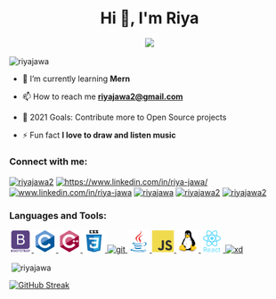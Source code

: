 <h1 align="center">Hi 👋, I'm Riya</h1>
<!-- Typing SVG by DenverCoder1 - https://github.com/DenverCoder1/readme-typing-svg -->
<p align="center">
  <a href="https://github.com/DenverCoder1/readme-typing-svg"><img src="https://readme-typing-svg.herokuapp.com/?lines=A%20passionate%20frontend%20developer;Student;Always%20learning%20new%20things&center=true&width=440&height=45&color=B75DF7FF&vCenter=true&size=22"></a>
</p>

<p align="left"> <img src="https://komarev.com/ghpvc/?username=riyajawa&label=Profile%20views&color=0e75b6&style=flat" alt="riyajawa" /> </p>

- 🌱 I’m currently learning **Mern**

- 📫 How to reach me **riyajawa2@gmail.com**

- 🥅 2021 Goals: Contribute more to Open Source projects

- ⚡ Fun fact **I love to draw and listen music**

<h3 align="left">Connect with me:</h3>
<p align="left">
<a href="https://twitter.com/riyajawa2" target="blank"><img align="center" src="https://raw.githubusercontent.com/rahuldkjain/github-profile-readme-generator/master/src/images/icons/Social/twitter.svg" alt="riyajawa2" height="30" width="40" /></a>
<a href="https://linkedin.com/in/riya-jawa/" target="blank"><img align="center" src="https://raw.githubusercontent.com/rahuldkjain/github-profile-readme-generator/master/src/images/icons/Social/linked-in-alt.svg" alt="https://www.linkedin.com/in/riya-jawa/" height="30" width="40" /></a>
<a href="https://instagram.com/riya_jawa_" target="blank"><img align="center" src="https://raw.githubusercontent.com/rahuldkjain/github-profile-readme-generator/master/src/images/icons/Social/instagram.svg" alt="www.linkedin.com/in/riya-jawa" height="30" width="40" /></a>
  <a href="https://www.codechef.com/users/riyajawa" target="blank"><img align="center" src="https://cdn.jsdelivr.net/npm/simple-icons@3.1.0/icons/codechef.svg" alt="riyajawa" height="30" width="40" /></a>
<a href="https://www.hackerrank.com/riyajawa2" target="blank"><img align="center" src="https://raw.githubusercontent.com/rahuldkjain/github-profile-readme-generator/master/src/images/icons/Social/hackerrank.svg" alt="riyajawa2" height="30" width="40" /></a>
<a href="https://www.leetcode.com/riyajawa2" target="blank"><img align="center" src="https://raw.githubusercontent.com/rahuldkjain/github-profile-readme-generator/master/src/images/icons/Social/leet-code.svg" alt="riyajawa2" height="30" width="40" /></a>
</p>

<h3 align="left">Languages and Tools:</h3>
<p align="left"> <a href="https://getbootstrap.com" target="_blank"> <img src="https://raw.githubusercontent.com/devicons/devicon/master/icons/bootstrap/bootstrap-plain-wordmark.svg" alt="bootstrap" width="40" height="40"/> </a> <a href="https://www.cprogramming.com/" target="_blank"> <img src="https://raw.githubusercontent.com/devicons/devicon/master/icons/c/c-original.svg" alt="c" width="40" height="40"/> </a> <a href="https://www.w3schools.com/cpp/" target="_blank"> <img src="https://raw.githubusercontent.com/devicons/devicon/master/icons/cplusplus/cplusplus-original.svg" alt="cplusplus" width="40" height="40"/> </a> <a href="https://www.w3schools.com/css/" target="_blank"> <img src="https://raw.githubusercontent.com/devicons/devicon/master/icons/css3/css3-original-wordmark.svg" alt="css3" width="40" height="40"/> </a> <a href="https://git-scm.com/" target="_blank"> <img src="https://www.vectorlogo.zone/logos/git-scm/git-scm-icon.svg" alt="git" width="40" height="40"/> </a> <a href="https://www.java.com" target="_blank"> <img src="https://raw.githubusercontent.com/devicons/devicon/master/icons/java/java-original.svg" alt="java" width="40" height="40"/> </a> <a href="https://developer.mozilla.org/en-US/docs/Web/JavaScript" target="_blank"> <img src="https://raw.githubusercontent.com/devicons/devicon/master/icons/javascript/javascript-original.svg" alt="javascript" width="40" height="40"/> </a> <a href="https://www.linux.org/" target="_blank"> <img src="https://raw.githubusercontent.com/devicons/devicon/master/icons/linux/linux-original.svg" alt="linux" width="40" height="40"/> </a> <a href="https://reactjs.org/" target="_blank"> <img src="https://raw.githubusercontent.com/devicons/devicon/master/icons/react/react-original-wordmark.svg" alt="react" width="40" height="40"/> </a> <a href="https://www.adobe.com/products/xd.html" target="_blank"> <img src="https://cdn.worldvectorlogo.com/logos/adobe-xd.svg" alt="xd" width="40" height="40"/> </a> </p>

<p>&nbsp;<img align="center" src="https://github-readme-stats.vercel.app/api?username=riyajawa&show_icons=true&locale=en" alt="riyajawa" /></p>

[![GitHub Streak](https://github-readme-streak-stats.herokuapp.com?user=riyajawa&theme=nightowl&hide_border=true)](https://git.io/streak-stats)
